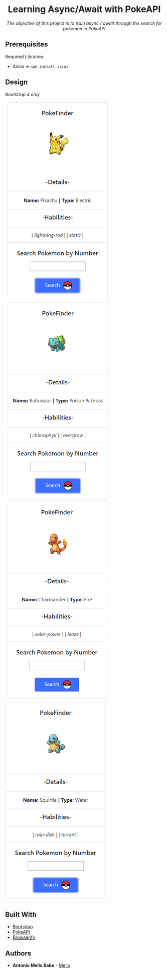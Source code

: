 <h1 align="center">Learning Async/Await with PokeAPI</h1>
<p align="center"><i>The objective of this project is to train async / await through the search for pokemon in PokeAPI</i></p>

## Prerequisites

Required Libraries:
* Axios ➜  ```npm install axios```

## Design
<i>Bootstrap 4 only</i>

![](images/pokePhoto.png)![](images/pokePhoto2.png)![](images/pokePhoto3.png)![](images/pokePhoto4.png)


## Built With

* [Bootstrap](https://getbootstrap.com/) 
* [PokeAPI](https://pokeapi.co/)
* [Browserify](http://browserify.org/)
## Authors

* **Antonio Mello Babo**  - [Mello](https://github.com/MelloTonio)

